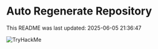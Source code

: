 # Auto Regenerate Repository

This README was last updated: 2025-06-05 21:36:47

 ![TryHackMe](https://tryhackme.com/badge/533634)